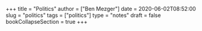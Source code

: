 +++
title = "Politics"
author = ["Ben Mezger"]
date = 2020-06-02T08:52:00
slug = "politics"
tags = ["politics"]
type = "notes"
draft = false
bookCollapseSection = true
+++
